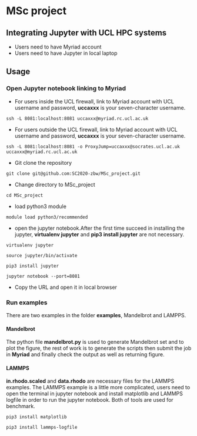 # MSc project

## Integrating Jupyter with UCL HPC systems

 *  Users need to have Myriad account
 *  Users need to have Jupyter in local laptop

## Usage

### Open Jupyter notebook linking to Myriad

 * For users inside the UCL firewall, link to Myriad account with UCL username and password, **uccaxxx** is your seven-character username.
```shell
ssh -L 8081:localhost:8081 uccaxxx@myriad.rc.ucl.ac.uk
```
 * For users outside the UCL firewall, link to Myriad account with UCL username and password, **uccaxxx** is your seven-character username.
```shell
ssh -L 8081:localhost:8081 -o ProxyJump=uccaxxx@socrates.ucl.ac.uk uccaxxx@myriad.rc.ucl.ac.uk
```
 * Git clone the repository
```shell
git clone git@github.com:SC2020-zbw/MSc_project.git
```
 * Change directory to MSc_project
```shell
cd MSc_project
```
 * load python3 module
```shell
module load python3/recommended
```
 * open the jupyter notebook.After the first time succeed in installing the jupyter, **virtualenv jupyter** and **pip3 install jupyter** are not necessary.
```shell
virtualenv jupyter
```
```shell
source jupyter/bin/activate
```
```shell
pip3 install jupyter
```
```shell
jupyter notebook --port=8081
```
 * Copy the URL and open it in local browser
 

### Run examples

There are two examples in the folder **examples**, Mandelbrot and LAMPPS.

#### Mandelbrot

The python file **mandelbrot.py** is used to generate Mandelbrot set and to plot the figure, the rest of work is to generate the scripts then submit the job in **Myriad** and finally check the output as well as returning figure.

#### LAMMPS

**in.rhodo.scaled** and **data.rhodo** are necessary files for the LAMMPS examples. The LAMMPS example is a little more complicated, users need to open the terminal in jupyter notebook and install matplotlib and LAMMPS logfile in order to run the jupyter notebook. Both of tools are used for benchmark.
```shell
pip3 install matplotlib
```
```shell
pip3 install lammps-logfile
```
